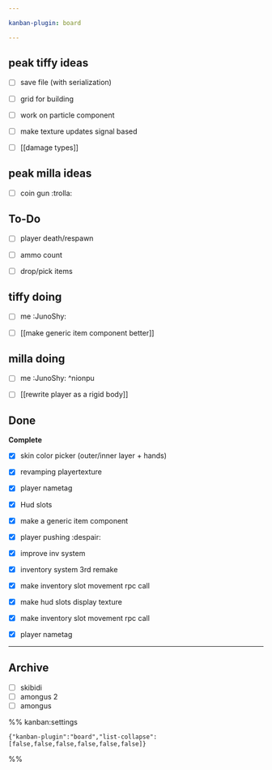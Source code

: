 ```yaml
---

kanban-plugin: board

---
```


## peak tiffy ideas

- [ ] save file (with serialization)
- [ ] grid for building
- [ ] work on particle component
- [ ] make texture updates signal based
- [ ] [[damage types]]


## peak milla ideas

- [ ] coin gun :trolla:


## To-Do

- [ ] player death/respawn
- [ ] ammo count
- [ ] drop/pick items


## tiffy doing

- [ ] me :JunoShy:
- [ ] [[make generic item component better]]


## milla doing

- [ ] me :JunoShy: ^nionpu
- [ ] [[rewrite player as a rigid body]]


## Done

**Complete**
- [x] skin color picker (outer/inner layer + hands)
- [x] revamping playertexture
- [x] player nametag
- [x] Hud slots
- [x] make a generic item component
- [x] player pushing :despair:
- [x] improve inv system
- [x] inventory system 3rd remake
- [x] make inventory slot movement rpc call
- [x] make hud slots display texture
- [x] make inventory slot movement rpc call
- [x] player nametag


***

## Archive

- [ ] skibidi
- [ ] amongus 2
- [ ] amongus

%% kanban:settings
```
{"kanban-plugin":"board","list-collapse":[false,false,false,false,false,false]}
```
%%